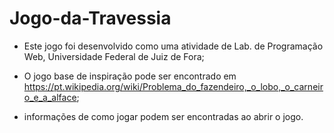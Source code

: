 # Jogo-da-Travessia

 - Este jogo foi desenvolvido como uma atividade de Lab. de Programação Web, Universidade Federal de Juiz de Fora;
 
 - O jogo base de inspiração pode ser encontrado em https://pt.wikipedia.org/wiki/Problema_do_fazendeiro,_o_lobo,_o_carneiro_e_a_alface;
 
 - informações de como jogar podem ser encontradas ao abrir o jogo.
